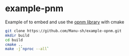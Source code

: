 # example-pnm
Example of to embed and use the [opnm library](https://github.com/Manu-sh/opnm) with cmake

```bash
git clone https://github.com/Manu-sh/example-opnm.git
mkdir build
cd build
cmake ..
make -j`nproc --all`
```
